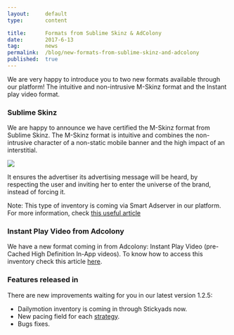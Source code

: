```yaml
---
layout:     default
type:       content

title:      Formats from Sublime Skinz & AdColony
date:       2017-6-13
tag:        news
permalink:  /blog/new-formats-from-sublime-skinz-and-adcolony
published:  true
---
```


We are very happy to introduce you to two new formats available through our platform! The intuitive and non-intrusive M-Skinz format and the Instant play video format.

### Sublime Skinz

We are happy to announce we have certified the M-Skinz format from Sublime Skinz. The M-Skinz format is intuitive and combines the non-intrusive character of a non-static mobile banner and the high impact of an interstitial.

![](https://gallery.mailchimp.com/1549aa3ecd52831ec32b07e7c/images/438be302-fec7-491d-8813-eb75c1fe90cf.png)

It ensures the advertiser its advertising message will be heard, by respecting the user and inviting her to enter the universe of the brand, instead of forcing it.

Note: This type of inventory is coming via Smart Adserver in our platform.
For more information, check [this useful article](https://console.mediasmart.io/docs/how-to-add-macros-to-third-party-tags#how-to-add-macros-to-sublime-skinz-tags)


### Instant Play Video from Adcolony

We have a new format coming in from Adcolony: Instant Play Video (pre-Cached High Definition In-App videos).
To know how to access this inventory check this article [here](https://console.mediasmart.io/docs/adcolony-instant-play-video).

### Features released in
There are new improvements waiting for you in our latest version 1.2.5:

 - Dailymotion inventory is coming in through Stickyads now.
 - New pacing field for each [strategy](https://console.mediasmart.io/docs/strategies/#step-by-step-guide-to-setting-up-and-managing-a-strategy).
 - Bugs fixes.
